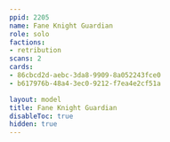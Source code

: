 ```yaml
---
ppid: 2205
name: Fane Knight Guardian
role: solo
factions:
- retribution
scans: 2
cards:
- 86cbcd2d-aebc-3da8-9909-8a052243fce0
- b617976b-48a4-3ec0-9212-f7ea4e2cf51a

layout: model
title: Fane Knight Guardian
disableToc: true
hidden: true
---
```

